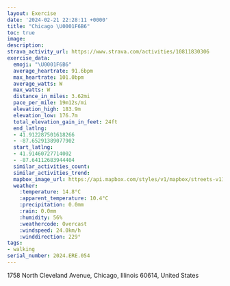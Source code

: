 ```yaml
---
layout: Exercise
date: '2024-02-21 22:28:11 +0000'
title: "Chicago \U0001F6B6"
toc: true
image:
description:
strava_activity_url: https://www.strava.com/activities/10811830306
exercise_data:
  emoji: "\U0001F6B6"
  average_heartrate: 91.6bpm
  max_heartrate: 101.0bpm
  average_watts: W
  max_watts: W
  distance_in_miles: 3.62mi
  pace_per_mile: 19m12s/mi
  elevation_high: 183.9m
  elevation_low: 176.7m
  total_elevation_gain_in_feet: 24ft
  end_latlng:
  - 41.912287501618266
  - -87.65291389077902
  start_latlng:
  - 41.91460727714002
  - -87.64112683944404
  similar_activities_count:
  similar_activities_trend:
  mapbox_image_url: https://api.mapbox.com/styles/v1/mapbox/streets-v11/static/path-5+787af2-1.0(ymy~Fn%60%7CuOSmDGkPAQEK%5BGTKJKDU%40k%40BgAAoAGsAC%7DAIi%40B%7D%40Di%40EQGEIAs%40Da%40RQFUTQHQ%40s%40%3Fc%40JI%3FEEQU_%40IKIICKFCFJ%3FFFBDCRELYFM%40GCOUEAcAf%40W%5CKF_AIQE%5DCMFOPe%40Pe%40FONCTGLSF%5BBSCWKUY%3FQ%3FBDQl%40a%40%60%40k%40F%40d%40Xd%40O%5EDXYBKRUbAa%40TOHSO%7BA%40a%40He%40%3FYC%5DDIPIPEf%40%3FVJZIl%40EHBTx%40V%7CAHVRR%40FMi%40Cq%40B_%40DQXc%40DOFBJR%5EbAH%5CVr%40Vf%40BPRd%40Ht%40%5Ep%40Rp%40P%5Eh%40dAHVDV%40j%40EbDHfBAbEHdEC~CH%60DLvABdB%3F%7CIFdD%40fCBVJLP%40r%40%3FL%40JFHXRdAB%5EPda%40%40tHDbEC%7C%40B%5CAn%40%40HDBNB%5CG~ABRET%40RA%60%40G%60BEh%40F%60ACv%40%40f%40AF%40%40D%40%5CBCZBhAA%60ABNDLNFBVKF%3FLLh%40pAHHd%40QTEXSxAwATKRSvA%7BATSfBgAbBiAFGTEZWDC%40%40AHc%40l%40s%40f%40a%40%5EMFQD%3FBAE%5C%5DvAy%40h%40m%40e%40Xe%40HSHYVg%40h%40%7BAt%40o%40%60%40c%40%5C%5DZMRM%60%40_%40VQT%5DTMLo%40d%40y%40VK%40EEk%40aBIOC%40Ce%40WEg%40%40c%40Cc%40D%5B%3FSCQ%3F%40DC%40Y%40),pin-s-s+e5b22e(-87.63928,41.91469),pin-s-f+89ae00(-87.65306999999997,41.91089999999994)/auto/800x800?access_token=pk.eyJ1Ijoiam9zaGJlY2ttYW4iLCJhIjoiY205eWR2aDd1MWZ6djJrbXc4a3M0bWZleiJ9.XiG9OWkNcZk2QzjJbxLB4A
  weather:
    :temperature: 14.8°C
    :apparent_temperature: 10.4°C
    :precipitation: 0.0mm
    :rain: 0.0mm
    :humidity: 56%
    :weathercode: Overcast
    :windspeed: 24.0km/h
    :winddirection: 229°
tags:
- walking
serial_number: 2024.ERE.054
---
```

1758 North Cleveland Avenue, Chicago, Illinois 60614, United States
